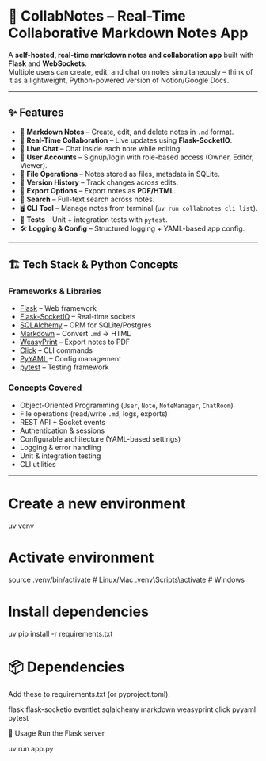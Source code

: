 # 📓 CollabNotes – Real-Time Collaborative Markdown Notes App  

A **self-hosted, real-time markdown notes and collaboration app** built with **Flask** and **WebSockets**.  
Multiple users can create, edit, and chat on notes simultaneously – think of it as a lightweight, Python-powered version of Notion/Google Docs.  

---

## ✨ Features  

- 📝 **Markdown Notes** – Create, edit, and delete notes in `.md` format.  
- 🔄 **Real-Time Collaboration** – Live updates using **Flask-SocketIO**.  
- 💬 **Live Chat** – Chat inside each note while editing.  
- 👥 **User Accounts** – Signup/login with role-based access (Owner, Editor, Viewer).  
- 📂 **File Operations** – Notes stored as files, metadata in SQLite.  
- 📜 **Version History** – Track changes across edits.  
- 📑 **Export Options** – Export notes as **PDF/HTML**.  
- 🔎 **Search** – Full-text search across notes.  
- 🖥️ **CLI Tool** – Manage notes from terminal (`uv run collabnotes cli list`).  
- 🧪 **Tests** – Unit + integration tests with `pytest`.  
- 🛠️ **Logging & Config** – Structured logging + YAML-based app config.  

---

## 🏗️ Tech Stack & Python Concepts  

### **Frameworks & Libraries**  
- [Flask](https://flask.palletsprojects.com/) – Web framework  
- [Flask-SocketIO](https://flask-socketio.readthedocs.io/) – Real-time sockets  
- [SQLAlchemy](https://www.sqlalchemy.org/) – ORM for SQLite/Postgres  
- [Markdown](https://python-markdown.github.io/) – Convert `.md` → HTML  
- [WeasyPrint](https://weasyprint.org/) – Export notes to PDF  
- [Click](https://click.palletsprojects.com/) – CLI commands  
- [PyYAML](https://pyyaml.org/) – Config management  
- [pytest](https://docs.pytest.org/) – Testing framework  

### **Concepts Covered**  
- Object-Oriented Programming (`User`, `Note`, `NoteManager`, `ChatRoom`)  
- File operations (read/write `.md`, logs, exports)  
- REST API + Socket events  
- Authentication & sessions  
- Configurable architecture (YAML-based settings)  
- Logging & error handling  
- Unit & integration testing  
- CLI utilities  

---


# Create a new environment
uv venv

# Activate environment
source .venv/bin/activate   # Linux/Mac
.venv\Scripts\activate      # Windows

# Install dependencies
uv pip install -r requirements.txt


# 📦 Dependencies

Add these to requirements.txt (or pyproject.toml):

flask
flask-socketio
eventlet
sqlalchemy
markdown
weasyprint
click
pyyaml
pytest


🚀 Usage
Run the Flask server

uv run app.py


